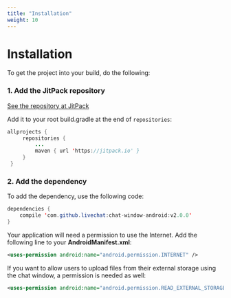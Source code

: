```yaml
---
title: "Installation"
weight: 10
---
```


# Installation

To get the project into your build, do the following:

### 1. Add the JitPack repository

[See the repository at JitPack](https://jitpack.io/#livechat/chat-window-android)

Add it to your root build.gradle at the end of ```repositories```:

```java
allprojects {
     repositories {
         ...
         maven { url 'https://jitpack.io' }
     }
 }
```

### 2. Add the dependency

To add the dependency, use the following code:

```java
dependencies {
    compile 'com.github.livechat:chat-window-android:v2.0.0'
}
```

Your application will need a permission to use the Internet. Add the following line to your **AndroidManifest.xml**:

```xml
<uses-permission android:name="android.permission.INTERNET" />
```

If you want to allow users to upload files from their external storage using the chat window, a permission is needed as well:

```xml
<uses-permission android:name="android.permission.READ_EXTERNAL_STORAGE" />
```

